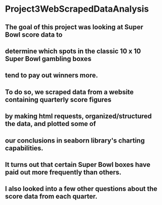 # Project3WebScrapedDataAnalysis
 
 
## The goal of this project was looking at Super Bowl score data to
## determine which spots in the classic 10 x 10 Super Bowl gambling boxes
## tend to pay out winners more.

## To do so, we scraped data from a website containing quarterly score figures
## by making html requests, organized/structured the data, and plotted some of
## our conclusions in seaborn library's charting capabilities.

## It turns out that certain Super Bowl boxes have paid out more frequently than others.
## I also looked into a few other questions about the score data from each quarter.
